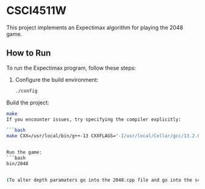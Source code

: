 # CSCI4511W

This project implements an Expectimax algorithm for playing the 2048 game.

## How to Run

To run the Expectimax program, follow these steps:

1. Configure the build environment:
   ```bash
   ./config
Build the project:
   ```bash
   make
If you encounter issues, try specifying the compiler explicitly:

   ```bash
   make CXX=/usr/local/bin/g++-13 CXXFLAGS="-I/usr/local/Cellar/gcc/13.2.0/include/c++/13"


Run the game:
   ```bash
   bin/2048


(To alter depth paramaters go into the 2048.cpp file and go into the score_toplevel_move() function. Here you can alter the state.depth_limit variable)
